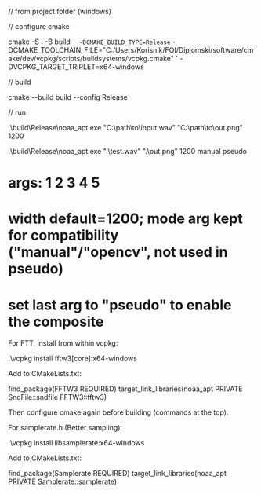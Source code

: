 // from project folder (windows)

// configure cmake

cmake -S . -B build `  -DCMAKE_BUILD_TYPE=Release`
-DCMAKE_TOOLCHAIN_FILE="C:/Users/Korisnik/FOI/Diplomski/software/cmake/dev/vcpkg/scripts/buildsystems/vcpkg.cmake" `
-DVCPKG_TARGET_TRIPLET=x64-windows

// build

cmake --build build --config Release

// run

.\build\Release\noaa_apt.exe "C:\path\to\input.wav" "C:\path\to\out.png" 1200

.\build\Release\noaa_apt.exe ".\test.wav" ".\out.png" 1200 manual pseudo

# args: 1 2 3 4 5

# width default=1200; mode arg kept for compatibility ("manual"/"opencv", not used in pseudo)

# set last arg to "pseudo" to enable the composite

For FTT, install from within vcpkg:

.\vcpkg install fftw3[core]:x64-windows

Add to CMakeLists.txt:

find_package(FFTW3 REQUIRED)
target_link_libraries(noaa_apt PRIVATE SndFile::sndfile FFTW3::fftw3)

Then configure cmake again before building (commands at the top).

For samplerate.h (Better sampling):

.\vcpkg install libsamplerate:x64-windows

Add to CMakeLists.txt:

find_package(Samplerate REQUIRED)
target_link_libraries(noaa_apt PRIVATE Samplerate::samplerate)
